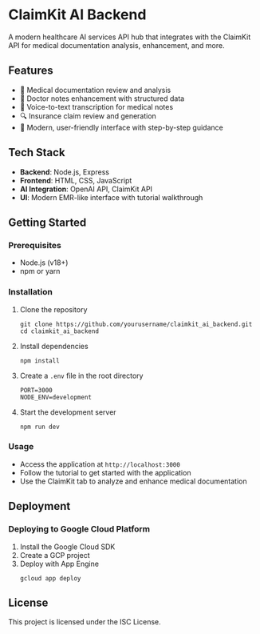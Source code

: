 # ClaimKit AI Backend

A modern healthcare AI services API hub that integrates with the ClaimKit API for medical documentation analysis, enhancement, and more.

## Features

- 🏥 Medical documentation review and analysis
- 📝 Doctor notes enhancement with structured data
- 🧠 Voice-to-text transcription for medical notes
- 🔍 Insurance claim review and generation
- 🚀 Modern, user-friendly interface with step-by-step guidance

## Tech Stack

- **Backend**: Node.js, Express
- **Frontend**: HTML, CSS, JavaScript
- **AI Integration**: OpenAI API, ClaimKit API
- **UI**: Modern EMR-like interface with tutorial walkthrough

## Getting Started

### Prerequisites

- Node.js (v18+)
- npm or yarn

### Installation

1. Clone the repository
   ```
   git clone https://github.com/yourusername/claimkit_ai_backend.git
   cd claimkit_ai_backend
   ```

2. Install dependencies
   ```
   npm install
   ```

3. Create a `.env` file in the root directory
   ```
   PORT=3000
   NODE_ENV=development
   ```

4. Start the development server
   ```
   npm run dev
   ```

### Usage

- Access the application at `http://localhost:3000`
- Follow the tutorial to get started with the application
- Use the ClaimKit tab to analyze and enhance medical documentation

## Deployment

### Deploying to Google Cloud Platform

1. Install the Google Cloud SDK
2. Create a GCP project
3. Deploy with App Engine
   ```
   gcloud app deploy
   ```

## License

This project is licensed under the ISC License. 